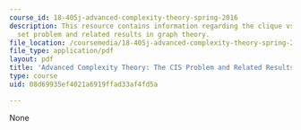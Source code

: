 ```yaml
---
course_id: 18-405j-advanced-complexity-theory-spring-2016
description: This resource contains information regarding the clique vs independent
  set problem and related results in graph theory.
file_location: /coursemedia/18-405j-advanced-complexity-theory-spring-2016/08d69935ef4021a6919ffad33af4fd5a_MIT18_405JS16_Cis_Program.pdf
file_type: application/pdf
layout: pdf
title: 'Advanced Complexity Theory: The CIS Problem and Related Results in Graph Theory'
type: course
uid: 08d69935ef4021a6919ffad33af4fd5a

---
```

None